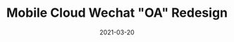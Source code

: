 ---
date: 2021-03-20
published: true
title: "Mobile Cloud Wechat \"OA\" Redesign"
description: "Mobile Cloud Wechat Official Account Header and Footer Visual Redesign"
categories: 
disciplines: Graphic, Media
media: App
ownership: Personal
client:
time_period: 2021
thumbnail: "/projects/wechat-thumbnail.png"

intro: |
  The Mobile Cloud team is not very satisfied with the visuals of the header and footer images of their public account. They hope I can improve the visuals of the public account.

content_layout:




  - section_layout: text
    content: |
      <h2><b>Original scheme</b></h2>

  - section_layout: 1col-narrow
    images:
      - caption:
        description: 
        url: '/projects/wechat-1-0.gif'
        width: 
        height:

  - section_layout: text
    content: |
      The original design had some issues: 1. The blank space before the appearance of the Mobile Cloud logo was too long; 2. Visually, it was too cluttered and failed to convey the professionalism and reliability of Mobile Cloud. Based on these observations, I created several visual solutions, among which the animation in Solution 2 has been applied to the opening of the Mobile Cloud video channel.

  - section_layout: text
    content: |
      <h2><b>Scheme One</b></h2>

  - section_layout: 1col-narrow
    images:
      - caption:
        description: 
        url: '/projects/wechat-1-1.png'
        width: 
        height:

  - section_layout: text
    content: |
      <h2><b>Scheme Two</b></h2>
  
  - section_layout: 1col-narrow
    images:
      - caption:
        description: 
        url: '/projects/wechat-1-2.gif'
        width: 
        height:

  - section_layout: text
    content: |
      <h2><b>Scheme Three</b></h2>

  - section_layout: 1col-narrow
    images:
      - caption:
        description: 
        url: '/projects/wechat-1-3.gif'
        width: 
        height:

---
